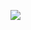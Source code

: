 [![](https://visitcount.itsvg.in/api?id=nyaio&label=Total%20Views&color=12&icon=6&pretty=true)](https://visitcount.itsvg.in)
